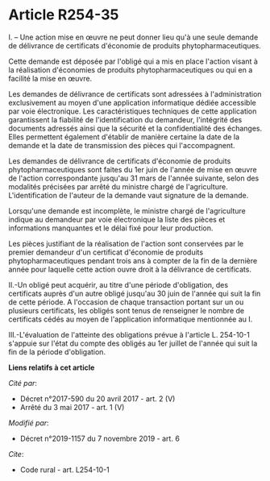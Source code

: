 # Article R254-35

I. – Une action mise en œuvre ne peut donner lieu qu'à une seule demande de délivrance de certificats d'économie de produits
phytopharmaceutiques. 

Cette demande est déposée par l'obligé qui a mis en place l'action visant à la réalisation d'économies de produits
phytopharmaceutiques ou qui en a facilité la mise en œuvre. 

Les demandes de délivrance de certificats sont adressées à l'administration exclusivement au moyen d'une application
informatique dédiée accessible par voie électronique. Les caractéristiques techniques de cette application garantissent la
fiabilité de l'identification du demandeur, l'intégrité des documents adressés ainsi que la sécurité et la confidentialité
des échanges. Elles permettent également d'établir de manière certaine la date de la demande et la date de transmission des
pièces qui l'accompagnent. 

Les demandes de délivrance de certificats d'économie de produits phytopharmaceutiques sont faites du 1er juin de l'année de
mise en œuvre de l'action correspondante jusqu'au 31 mars de l'année suivante, selon des modalités précisées par arrêté du
ministre chargé de l'agriculture. L'identification de l'auteur de la demande vaut signature de la demande. 

Lorsqu'une demande est incomplète, le ministre chargé de l'agriculture indique au demandeur par voie électronique la liste
des pièces et informations manquantes et le délai fixé pour leur production. 

Les pièces justifiant de la réalisation de l'action sont conservées par le premier demandeur d'un certificat d'économie de
produits phytopharmaceutiques pendant trois ans à compter de la fin de la dernière année pour laquelle cette action ouvre
droit à la délivrance de certificats. 

II.-Un obligé peut acquérir, au titre d'une période d'obligation, des certificats auprès d'un autre obligé jusqu'au 30 juin
de l'année qui suit la fin de cette période. A l'occasion de chaque transaction portant sur un ou plusieurs certificats, les
obligés sont tenus de renseigner le nombre de certificats cédés au moyen de l'application informatique mentionnée au I. 

III.-L'évaluation de l'atteinte des obligations prévue à l'article L. 254-10-1 s'appuie sur l'état du compte des obligés au
1er juillet de l'année qui suit la fin de la période d'obligation.

**Liens relatifs à cet article**

_Cité par_:

  - Décret n°2017-590 du 20 avril 2017 - art. 2 (V)
  - Arrêté du 3 mai 2017 - art. 1 (V)

_Modifié par_:

  - Décret n°2019-1157 du 7 novembre 2019 - art. 6

_Cite_:

  - Code rural - art. L254-10-1
